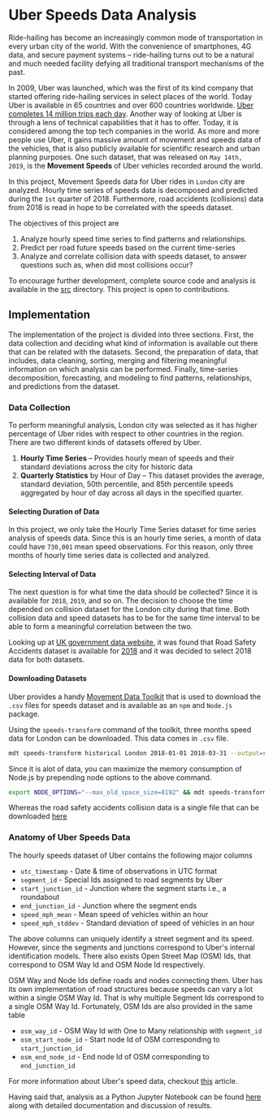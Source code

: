 # Uber Speeds Data Analysis

Ride-hailing has become an increasingly common mode of transportation in every urban city of the world. With the convenience of smartphones, 4G data, and secure payment systems – ride-hailing turns out to be a natural and much needed facility defying all traditional transport mechanisms of the past. 

In 2009,  Uber was launched,  which was the first of its kind company that started offering ride-hailing services in select places of the world. Today Uber is available in 65 countries and over 600 countries worldwide. [Uber completes 14 million trips each day](https://www.businessofapps.com/data/uber-statistics/). Another way of looking at Uber is through a lens of technical capabilities that it has to offer.  Today, it is considered among the top tech companies in the world.  As more and more people use Uber, it gains massive amount of movement and speeds data of the vehicles, that is also publicly available for scientific research and urban planning purposes. One such dataset,  that was released on `May 14th,  2019`,  is the **Movement Speeds** of Uber vehicles recorded around the world.

In this project, Movement Speeds data for Uber rides in `London` city are analyzed. Hourly time series of speeds data is decomposed and predicted during the `1st` quarter of 2018. Furthermore, road accidents (collisions) data from 2018 is read in hope to be correlated with the speeds dataset. 

The objectives of this project are

1. Analyze hourly speed time series to find patterns and relationships.
1. Predict per road future speeds based on the current time-series
1. Analyze and correlate collision data with speeds dataset, to answer questions such as, when did most collisions occur? 

To encourage further development, complete source code and analysis is available in the [src](./src/fullAnalysis.ipynb) directory. This project is open to contributions.

## Implementation

The implementation of the project is divided into three sections. First, the data collection
and deciding what kind of information is available out there that can be related with the
datasets. Second, the preparation of data, that includes, data cleaning, sorting, merging
and filtering meaningful information on which analysis can be performed.
Finally, time-series decomposition, forecasting, and modeling to find patterns, relationships, and predictions from the dataset.

### Data Collection
To perform meaningful analysis, London city was selected as it has higher percentage
of Uber rides with respect to other countries in the region. There are two different kinds
of datasets offered by Uber.

1. **Hourly Time Series** – Provides hourly mean of speeds and their standard deviations across the city for historic data
1. **Quarterly Statistics** by Hour of Day – This dataset provides the average, standard
deviation, 50th percentile, and 85th percentile speeds aggregated by hour of day
across all days in the specified quarter.

#### Selecting Duration of Data
In this project, we only take the Hourly Time Series dataset for time series analysis of
speeds data. Since this is an hourly time series, a month of data could have `730,001`
mean speed observations. For this reason, only three months of hourly time series data
is collected and analyzed.

#### Selecting Interval of Data
The next question is for what time the data should be collected? Since it is available for
`2018`, `2019`, and so on. The decision to choose the time depended on collision dataset for
the London city during that time. Both collision data and speed datasets has to be for
the same time interval to be able to form a meaningful correlation between the two.

Looking up at [UK government data website](https://data.gov.uk/), it was found that Road Safety Accidents
dataset is available for [2018](https://data.gov.uk/dataset/cb7ae6f0-4be6-4935-9277-47e5ce24a11f/road-safety-data/datafile/36f1658e-b709-47e7-9f56-cca7aefeb8fe/preview) and it was decided to select 2018 data for both datasets.

#### Downloading Datasets

Uber provides a handy [Movement Data Toolkit](https://www.npmjs.com/package/movement-data-toolkit) that is used to download the `.csv` files
for speeds dataset and is available as an `npm` and `Node.js` package.

Using the `speeds-transform` command of the toolkit, three months speed data for London can be downloaded. This data comes in `.csv` file. 

```bash
mdt speeds-transform historical London 2018-01-01 2018-03-31 --output=speeds-data.csv
```

Since it is alot of data, you can maximize the memory consumption of Node.js by prepending node options to the above command.

```bash
export NODE_OPTIONS="--max_old_space_size=8192" && mdt speeds-transform historical London 2018-01-01 2018-03-31 --output=speeds-data.csv
```

Whereas the road safety accidents collision data is a single file that can be downloaded
[here](https://data.gov.uk/dataset/cb7ae6f0-4be6-4935-9277-47e5ce24a11f/road-safety-data/datafile/36f1658e-b709-47e7-9f56-cca7aefeb8fe/preview)

### Anatomy of Uber Speeds Data

The hourly speeds dataset of Uber contains the following major columns

* `utc_timestamp` - Date & time of observations in UTC format
* `segment_id` - Special Ids assigned to road segments by Uber
* `start_junction_id` - Junction where the segment starts i.e., a roundabout
* `end_junction_id` - Junction where the segment ends
* `speed_mph_mean` - Mean speed of vehicles within an hour
* `speed_mph_stddev` - Standard deviation of speed of vehicles in an hour

The above columns can uniquely identify a street segment and its speed. However, since the segments and junctions correspond to Uber's internal identification models. There also exists Open Street Map (OSM) Ids, that correspond to OSM Way Id and OSM Node Id respectively.

OSM Way and Node Ids define roads and nodes connecting them. Uber has its own implementation of road structures because speeds can vary a lot within a single OSM Way Id. That is why multiple Segment Ids correspond to a single OSM Way Id. Fortunately, OSM Ids are also provided in the same table

* `osm_way_id` - OSM Way Id with One to Many relationship with `segment_id`
* `osm_start_node_id` - Start node Id of OSM corresponding to `start_junction_id`
* `osm_end_node_id` - End node Id of OSM corresponding to `end_junction_id`

For more information about Uber's speed data, checkout [this](https://medium.com/uber-movement/working-with-uber-movement-speeds-data-cc01d35937b3) article.

Having said that, analysis as a Python Jupyter Notebook can be found [here](./src/fullAnalysis.ipynb) along with detailed documentation and discussion of results.